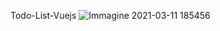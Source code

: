 Todo-List-Vuejs
![Immagine 2021-03-11 185456](https://user-images.githubusercontent.com/70896239/110832222-573ba300-829b-11eb-98d0-e33fa0db28df.png)
